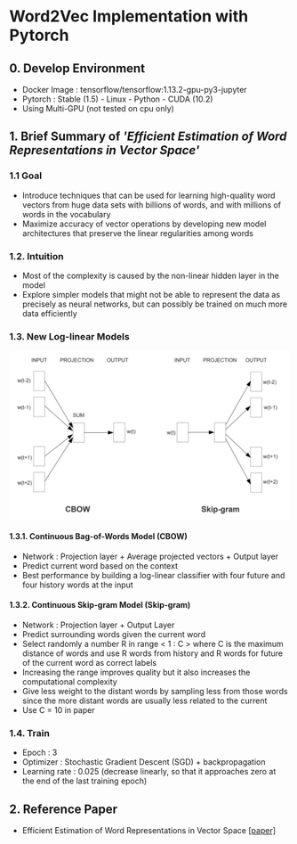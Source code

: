 # Word2Vec Implementation with Pytorch


## 0. Develop Environment
- Docker Image : tensorflow/tensorflow:1.13.2-gpu-py3-jupyter
- Pytorch : Stable (1.5) - Linux - Python - CUDA (10.2)
- Using Multi-GPU (not tested on cpu only)


## 1. Brief Summary of *'Efficient Estimation of Word Representations in Vector Space'*
### 1.1 Goal
- Introduce techniques that can be used for learning high-quality word vectors from huge data sets with billions of words, and with millions of words in the vocabulary
- Maximize accuracy of vector operations by developing new model architectures that preserve the linear regularities among words

### 1.2. Intuition
- Most of the complexity is caused by the non-linear hidden layer in the model
- Explore simpler models that might not be able to represent the data as precisely as neural networks, but can possibly be trained on much more data efficiently

### 1.3. New Log-linear Models
![Figure 2](./Figures/Figure_01.png)
#### 1.3.1. Continuous Bag-of-Words Model (CBOW)
- Network : Projection layer + Average projected vectors + Output layer
- Predict current word based on the context
- Best performance by building a log-linear classifier with four future and four history
words at the input

#### 1.3.2. Continuous Skip-gram Model (Skip-gram)
- Network : Projection layer + Output Layer
- Predict surrounding words given the current word
- Select randomly a number R in range < 1 : C > where C is the maximum distance of words and use R words from history and R words for future of the current word as correct labels
- Increasing the range improves quality but it also increases the computational complexity
- Give less weight to the distant words by sampling less from those words since the more distant words are usually less related to the current
- Use C = 10 in paper

### 1.4. Train
- Epoch : 3
- Optimizer : Stochastic Gradient Descent (SGD) + backpropagation
- Learning rate : 0.025 (decrease linearly, so that it approaches zero at the end of the last training epoch)


## 2. Reference Paper
- Efficient Estimation of Word Representations in Vector Space [[paper]](https://arxiv.org/pdf/1301.3781.pdf)
